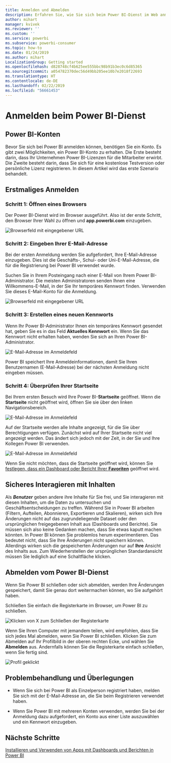 ```yaml
---
title: Anmelden und Abmelden
description: Erfahren Sie, wie Sie sich beim Power BI-Dienst im Web anmelden, und wie Sie sich abmelden.
author: mihart
manager: kvivek
ms.reviewer: ''
ms.custom: ''
ms.service: powerbi
ms.subservice: powerbi-consumer
ms.topic: how-to
ms.date: 01/24/2019
ms.author: mihart
LocalizationGroup: Getting started
ms.openlocfilehash: d828748cf4b625ee555bbc98b91b3ec0c6d85365
ms.sourcegitcommit: a054782370dec56d49bb205ee10b7e2018f22693
ms.translationtype: HT
ms.contentlocale: de-DE
ms.lasthandoff: 02/22/2019
ms.locfileid: "56661453"
---
```

# <a name="sign-in-to-power-bi-service"></a>Anmelden beim Power BI-Dienst

## <a name="power-bi-accounts"></a>Power BI-Konten
Bevor Sie sich bei Power BI anmelden können, benötigen Sie ein Konto. Es gibt zwei Möglichkeiten, ein Power BI-Konto zu erhalten. Die Erste besteht darin, dass Ihr Unternehmen Power BI-Lizenzen für die Mitarbeiter erwirbt. Die Zweite besteht darin, dass Sie sich für eine kostenlose Testversion oder persönliche Lizenz registrieren. In diesem Artikel wird das erste Szenario behandelt.

## <a name="sign-in-for-the-first-time"></a>Erstmaliges Anmelden

### <a name="step-one-open-a-browser"></a>Schritt 1: Öffnen eines Browsers
Der Power BI-Dienst wird im Browser ausgeführt.  Also ist der erste Schritt, den Browser Ihrer Wahl zu öffnen und **app.powerbi.com** einzugeben.

![Browserfeld mit eingegebener URL](media/end-user-sign-in/power-bi-sign-in.png)

### <a name="step-two-type-your-email-address"></a>Schritt 2: Eingeben Ihrer E-Mail-Adresse
Bei der ersten Anmeldung werden Sie aufgefordert, Ihre E-Mail-Adresse einzugeben.  Dies ist die Geschäfts-, Schul- oder Uni-E-Mail-Adresse, die für die Registrierung bei Power BI verwendet wurde.  

Suchen Sie in Ihrem Posteingang nach einer E-Mail von Ihrem Power BI-Administrator. Die meisten Administratoren senden Ihnen eine Willkommens-E-Mail, in der Sie Ihr temporäres Kennwort finden. Verwenden Sie dieses E-Mail-Konto für die Anmeldung. 

![Browserfeld mit eingegebener URL](media/end-user-sign-in/power-bi-email2.png)


 
### <a name="step-three-create-a-new-password"></a>Schritt 3: Erstellen eines neuen Kennworts
Wenn Ihr Power BI-Administrator Ihnen ein temporäres Kennwort gesendet hat, geben Sie es in das Feld **Aktuelles Kennwort** ein. Wenn Sie das Kennwort nicht erhalten haben, wenden Sie sich an Ihren Power BI-Administrator.

![E-Mail-Adresse im Anmeldefeld](media/end-user-sign-in/power-bi-login2.png)

Power BI speichert Ihre Anmeldeinformationen, damit Sie Ihren Benutzernamen (E-Mail-Adresse) bei der nächsten Anmeldung nicht eingeben müssen. 

### <a name="step-four-review-your-home-page"></a>Schritt 4: Überprüfen Ihrer Startseite
Bei Ihrem ersten Besuch wird Ihre Power BI-**Startseite** geöffnet. Wenn die **Startseite** nicht geöffnet wird, öffnen Sie sie über den linken Navigationsbereich. 

![E-Mail-Adresse im Anmeldefeld](media/end-user-sign-in/power-bi-home-select.png)

Auf der Startseite werden alle Inhalte angezeigt, für die Sie über Berechtigungen verfügen. Zunächst wird auf Ihrer Startseite nicht viel angezeigt werden. Das ändert sich jedoch mit der Zeit, in der Sie und Ihre Kollegen Power BI verwenden. 

![E-Mail-Adresse im Anmeldefeld](media/end-user-sign-in/power-bi-home2.png)

Wenn Sie nicht möchten, dass die Startseite geöffnet wird, können Sie [festlegen, dass ein Dashboard oder Bericht Ihrer **Favoriten**](end-user-featured.md) geöffnet wird. 

## <a name="safely-interact-with-content"></a>Sicheres Interagieren mit Inhalten
Als ***Benutzer*** geben andere ihre Inhalte für Sie frei, und Sie interagieren mit diesen Inhalten, um die Daten zu untersuchen und Geschäftsentscheidungen zu treffen.  Während Sie in Power BI arbeiten (Filtern, Aufteilen, Abonnieren, Exportieren und Skalieren), wirken sich Ihre Änderungen nicht auf das zugrundeliegende Dataset oder den ursprünglichen freigegebenen Inhalt aus (Dashboards und Berichte). Sie müssen sich also keine Gedanken machen, dass Sie etwas kaputt machen könnten. In Power BI können Sie problemlos herum experimentieren. Das bedeutet nicht, dass Sie Ihre Änderungen nicht speichern können. Allerdings wirken sich die gespeicherten Änderungen nur auf **Ihre** Ansicht des Inhalts aus. Zum Wiederherstellen der ursprünglichen Standardansicht müssen Sie lediglich auf eine Schaltfläche klicken.

## <a name="sign-out-of-power-bi-service"></a>Abmelden vom Power BI-Dienst
Wenn Sie Power BI schließen oder sich abmelden, werden Ihre Änderungen gespeichert, damit Sie genau dort weitermachen können, wo Sie aufgehört haben.

Schließen Sie einfach die Registerkarte im Browser, um Power BI zu schließen. 

![Klicken von X zum Schließen der Registerkarte](media/end-user-sign-in/power-bi-close.png) 

Wenn Sie Ihren Computer mit jemandem teilen, wird empfohlen, dass Sie sich jedes Mal abmelden, wenn Sie Power BI schließen.  Klicken Sie zum Abmelden auf Ihr Profilbild in der oberen rechten Ecke, und wählen Sie **Abmelden** aus. Andernfalls können Sie die Registerkarte einfach schließen, wenn Sie fertig sind.

![Profil geklickt](media/end-user-sign-in/power-bi-sign-out.png) 

## <a name="troubleshooting-and-considerations"></a>Problembehandlung und Überlegungen
- Wenn Sie sich bei Power BI als Einzelperson registriert haben, melden Sie sich mit der E-Mail-Adresse an, die Sie beim Registrieren verwendet haben.

- Wenn Sie Power BI mit mehreren Konten verwenden, werden Sie bei der Anmeldung dazu aufgefordert, ein Konto aus einer Liste auszuwählen und ein Kennwort einzugeben. 

## <a name="next-steps"></a>Nächste Schritte
[Installieren und Verwenden von Apps mit Dashboards und Berichten in Power BI](end-user-app-view.md)
